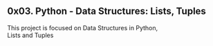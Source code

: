 ## 0x03. Python - Data Structures: Lists, Tuples
This project is focused on Data Structures in Python,  
Lists and Tuples

